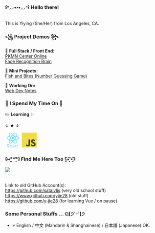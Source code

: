 ### ꒰ᐢ⸝⸝•༝•⸝⸝ᐢ꒱ Hello there! 

This is Yiying (She/Her) from Los Angeles, CA. <br />

<!--
- 🔭 I’m currently working on ...
- 🌱 I’m currently learning ...
- 👯 I’m looking to collaborate on ...
- 🤔 I’m looking for help with ...
- 💬 Ask me about ...
- 📫 How to reach me: ...
- 😄 Pronouns: ...
- ⚡ Fun fact: ...
-->

### ꧁ Project Demos ꧂
🦊 __Full Stack / Front End:__ <br />
[PKMN Center Online](https://pkmn-centerol.herokuapp.com/) <br />
[Face Recognition Brain](https://facerecog-brn.herokuapp.com)

🐰 __Mini Projects:__ <br />
[Fish and Bites (Number Guessing Game)](https://yjie28.github.io/fish-and-bite/)

🦋 __Working On:__ <br />
[Web Dev Notes](https://yjie10.github.io/webdev-review/)

### 🌱 I Spend My Time On 🌲
✏️ __Learning__ ✨

↓ ★ ↓

<p align="left">
<img src="https://raw.githubusercontent.com/devicons/devicon/master/icons/react/react-original-wordmark.svg" alt="react" width="50" height="50" />
<img src="https://raw.githubusercontent.com/devicons/devicon/master/icons/javascript/javascript-original.svg" alt="javascript" width="50" height="50" />
<!-- <img src="https://raw.githubusercontent.com/devicons/devicon/master/icons/ruby/ruby-original.svg" alt="ruby" width="50" height="50" />  -->
</p>

<!--START_PAUSE_SECTION:wa_ka-->

<!--END_PAUSE_SECTION:wa_ka-->
  
###  ꒰⑅°͈꒳​°͈꒱ Find Me Here Too ʕ̯•͡ˑ͓•̯᷅ʔ ​​​
<a href="https://linkedin.com/in/yjie28">
  <img src="https://img.shields.io/badge/linkedin-%230077B5.svg?&style=for-the-badge&logo=linkedin&logoColor=white">
</a>

<br />
<br />

Link to old GitHub Account(s): <br />
https://github.com/sataivlis (very old school stuff) <br />
https://www.github.com/yjie28 (old stuff) <br />
https://github.com/y-jie28 (for learning Vue / on pause)

### Some Personal Stuffs ... ଘ(੭ˊᵕˋ)੭
<!-- - 📝 You can find a copy of my Résumé [here](https://drive.google.com/file/d/1P8GqHf0lFNiOSsgg6BBNWBdZpeXd1ywQ/view?usp=sharing).  -->
- ⚡ English / 中文 (Mandarin & Shanghainese) / 日本語 (Japanese) OK.
